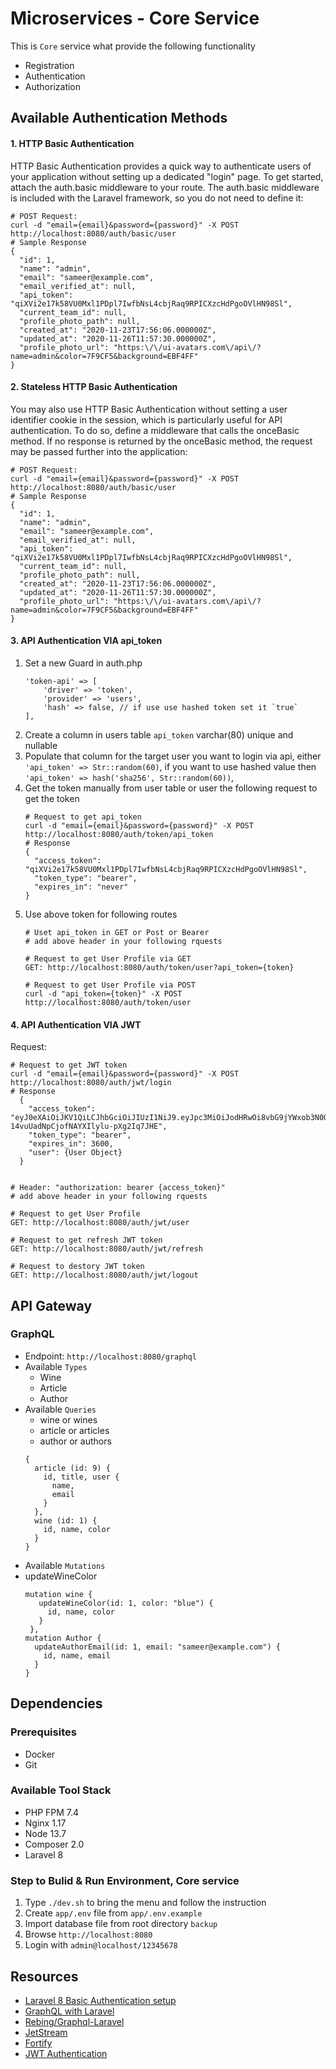 # Microservices - Core Service

This is `Core` service what provide the following functionality

- Registration
- Authentication
- Authorization

## Available Authentication Methods
#### 1. HTTP Basic Authentication
HTTP Basic Authentication provides a quick way to authenticate users of your application without setting up a dedicated "login" page. To get started, attach the auth.basic middleware to your route. The auth.basic middleware is included with the Laravel framework, so you do not need to define it:

```
# POST Request:
curl -d "email={email}&password={password}" -X POST http://localhost:8080/auth/basic/user
# Sample Response
{
  "id": 1,
  "name": "admin",
  "email": "sameer@example.com",
  "email_verified_at": null,
  "api_token": "qiXVi2e17k58VU0Mxl1PDpl7IwfbNsL4cbjRaq9RPICXzcHdPgoOVlHN98Sl",
  "current_team_id": null,
  "profile_photo_path": null,
  "created_at": "2020-11-23T17:56:06.000000Z",
  "updated_at": "2020-11-26T11:57:30.000000Z",
  "profile_photo_url": "https:\/\/ui-avatars.com\/api\/?name=admin&color=7F9CF5&background=EBF4FF"
}
```
#### 2. Stateless HTTP Basic Authentication
You may also use HTTP Basic Authentication without setting a user identifier cookie in the session, which is particularly useful for API authentication. To do so, define a middleware that calls the onceBasic method. If no response is returned by the onceBasic method, the request may be passed further into the application:

```
# POST Request:
curl -d "email={email}&password={password}" -X POST http://localhost:8080/auth/basic/user
# Sample Response
{
  "id": 1,
  "name": "admin",
  "email": "sameer@example.com",
  "email_verified_at": null,
  "api_token": "qiXVi2e17k58VU0Mxl1PDpl7IwfbNsL4cbjRaq9RPICXzcHdPgoOVlHN98Sl",
  "current_team_id": null,
  "profile_photo_path": null,
  "created_at": "2020-11-23T17:56:06.000000Z",
  "updated_at": "2020-11-26T11:57:30.000000Z",
  "profile_photo_url": "https:\/\/ui-avatars.com\/api\/?name=admin&color=7F9CF5&background=EBF4FF"
}
```
#### 3. API Authentication VIA api_token
1. Set a new Guard in auth.php
    ```
   'token-api' => [
        'driver' => 'token',
        'provider' => 'users',
        'hash' => false, // if use use hashed token set it `true`
    ],
    ```
1. Create a column in users table `api_token` varchar(80) unique and nullable
1. Populate that column for the target user you want to login via api, either `'api_token' => Str::random(60)`, if you want to use hashed value then `'api_token' => hash('sha256', Str::random(60))`,
1. Get the token manually from user table or user the following request to get the token
    ```
    # Request to get api_token
    curl -d "email={email}&password={password}" -X POST http://localhost:8080/auth/token/api_token
    # Response
    {
      "access_token": "qiXVi2e17k58VU0Mxl1PDpl7IwfbNsL4cbjRaq9RPICXzcHdPgoOVlHN98Sl",
      "token_type": "bearer",
      "expires_in": "never"
    }
    ```
1. Use above token for following routes
    ```
    # Uset api_token in GET or Post or Bearer   
    # add above header in your following rquests
    
    # Request to get User Profile via GET
    GET: http://localhost:8080/auth/token/user?api_token={token}
   
    # Request to get User Profile via POST
    curl -d "api_token={token}" -X POST http://localhost:8080/auth/token/user 
    
    ```

#### 4. API Authentication VIA JWT
Request:
  ```
  # Request to get JWT token
  curl -d "email={email}&password={password}" -X POST http://localhost:8080/auth/jwt/login
  # Response
    {
      "access_token": "eyJ0eXAiOiJKV1QiLCJhbGciOiJIUzI1NiJ9.eyJpc3MiOiJodHRwOi8vbG9jYWxob3N0OjgwODAvYXBpL2dldEp3dFRva2VuIiwiaWF0IjoxNjA2MzE2MzcxLCJleHAiOjE2MDYzMTk5NzEsIm5iZiI6MTYwNjMxNjM3MSwianRpIjoieks0QTlacjZ2d3JnRTZvcyIsInN1YiI6MSwicHJ2IjoiMjNiZDVjODk0OWY2MDBhZGIzOWU3MDFjNDAwODcyZGI3YTU5NzZmNyJ9.8ncvNbIxP-14vuUadNpCjofNAYXIlylu-pXg2Iq7JHE",
      "token_type": "bearer",
      "expires_in": 3600,
      "user": {User Object}
    }

  
  # Header: "authorization: bearer {access_token}"
  # add above header in your following rquests

  # Request to get User Profile
  GET: http://localhost:8080/auth/jwt/user
 
  # Request to get refresh JWT token
  GET: http://localhost:8080/auth/jwt/refresh

  # Request to destory JWT token
  GET: http://localhost:8080/auth/jwt/logout

  ```
## API Gateway
### GraphQL
- Endpoint: `http://localhost:8080/graphql`
- Available `Types`
  - Wine
  - Article
  - Author
- Available `Queries`
  - wine or wines
  - article or articles
  - author or authors
  ```
  {
    article (id: 9) {
      id, title, user { 
        name,
        email
      }
    },
    wine (id: 1) {
      id, name, color
    }
  }
  ```
- Available `Mutations`
 - updateWineColor
   ```
   mutation wine {
      updateWineColor(id: 1, color: "blue") {
        id, name, color
      }
    },
   mutation Author {
     updateAuthorEmail(id: 1, email: "sameer@example.com") {
       id, name, email
     }
   }
    ```
  
## Dependencies
### Prerequisites 
- Docker
- Git

### Available Tool Stack 
- PHP FPM 7.4
- Nginx 1.17
- Node 13.7
- Composer 2.0
- Laravel 8

### Step to Bulid & Run Environment, Core service
1. Type `./dev.sh` to bring the menu and follow the instruction
1. Create `app/.env` file from `app/.env.example`
1. Import database file from root directory `backup`
1. Browse `http://localhost:8080` 
1. Login with `admin@localhost/12345678`

## Resources
- [Laravel 8 Basic Authentication setup](https://dev.to/kingsconsult/laravel-8-auth-registration-and-login-32jl)
- [GraphQL with Laravel](https://auth0.com/blog/developing-and-securing-graphql-apis-with-laravel/)
- [Rebing/Graphql-Laravel](https://github.com/rebing/graphql-laravel#schemas)
- [JetStream](https://jetstream.laravel.com/1.x/introduction.html)
- [Fortify](https://github.com/laravel/fortify)
- [JWT Authentication](https://www.positronx.io/laravel-jwt-authentication-tutorial-user-login-signup-api/)